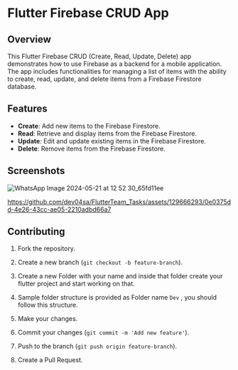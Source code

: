 # Flutter Firebase CRUD App

## Overview

This Flutter Firebase CRUD (Create, Read, Update, Delete) app demonstrates how to use Firebase as a backend for a mobile application. The app includes functionalities for managing a list of items with the ability to create, read, update, and delete items from a Firebase Firestore database.

## Features

- **Create**: Add new items to the Firebase Firestore.
- **Read**: Retrieve and display items from the Firebase Firestore.
- **Update**: Edit and update existing items in the Firebase Firestore.
- **Delete**: Remove items from the Firebase Firestore.

## Screenshots
![WhatsApp Image 2024-05-21 at 12 52 30_65fd11ee](https://github.com/dev04sa/FlutterTeam_Tasks/assets/129666293/379b5e87-2ea1-4895-a953-59fd0f329878)


https://github.com/dev04sa/FlutterTeam_Tasks/assets/129666293/0e0375dd-4e26-43cc-ae05-2210adbd66a7






## Contributing

1. Fork the repository.
2. Create a new branch (`git checkout -b feature-branch`).
3. Create a new Folder with your name and inside that folder create your flutter project and start working on that.
3. Sample folder structure is provided as Folder name `Dev` , you should follow this structure.
 
3. Make your changes.
4. Commit your changes (`git commit -m 'Add new feature'`).
5. Push to the branch (`git push origin feature-branch`).
6. Create a Pull Request.



